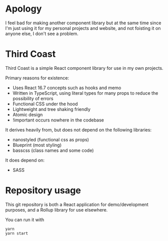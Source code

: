 # Apology

I feel bad for making another component library but at the same time since I'm just using it for
my personal projects and website, and not foisting it on anyone else, I don't see a problem.

# Third Coast

Third Coast is a simple React component library for use in my own projects.

Primary reasons for existence:

- Uses React 16.7 concepts such as hooks and memo 
- Written in TypeScript, using literal types for many props to reduce the possibility of errors
- Functional CSS under the hood
- Lightweight and tree shaking friendly
- Atomic design
- !important occurs nowhere in the codebase

It derives heavily from, but does not depend on the following libraries:

- nanostyled (functional css as props)
- Blueprint (most styling)
- basscss (class names and some code)

It does depend on: 

- SASS 

# Repository usage

This git repository is both a React application for demo/development purposes, and a Rollup library
for use elsewhere.

You can run it with

    yarn
    yarn start

